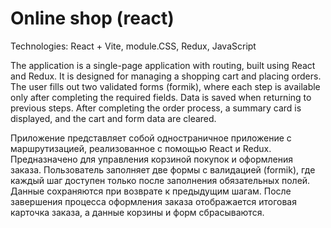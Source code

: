 # Online shop (react)

Technologies: React + Vite, module.CSS, Redux, JavaScript

The application is a single-page application with routing, built using React and Redux.
It is designed for managing a shopping cart and placing orders.
The user fills out two validated forms (formik), where each step is available only after completing the required fields.
Data is saved when returning to previous steps.
After completing the order process, a summary card is displayed, and the cart and form data are cleared.

Приложение представляет собой одностраничное приложение с маршрутизацией, реализованное с помощью React и Redux.
Предназначено для управления корзиной покупок и оформления заказа.
Пользователь заполняет две формы с валидацией (formik), где каждый шаг доступен только после заполнения обязательных полей. Данные сохраняются при возврате к предыдущим шагам.
После завершения процесса оформления заказа отображается итоговая карточка заказа, а данные корзины и форм сбрасываются.



